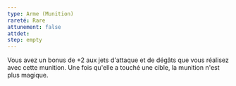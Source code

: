 ```yaml
---
type: Arme (Munition)
rareté: Rare
attunement: false
attdet:
step: empty
---
```

Vous avez un bonus de +2 aux jets d'attaque et de dégâts que vous réalisez avec cette munition. Une fois qu'elle a touché une cible, la munition n'est plus magique.
